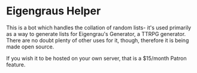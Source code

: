 # Eigengraus Helper
 
This is a bot which handles the collation of random lists- it's used primarily as a way to generate lists for Eigengrau's Generator, a TTRPG generator. There are no doubt plenty of other uses for it, though, therefore it is being made open source.

If you wish it to be hosted on your own server, that is a $15/month Patron feature.
